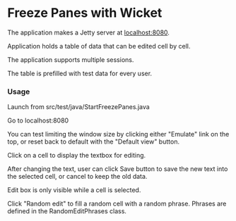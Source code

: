 <h1>Freeze Panes with Wicket</h1>
<p>The application makes a Jetty server at <a href="http://localhost:8080">localhost:8080</a>.</p>
<p>Application holds a table of data that can be edited cell by cell.</p>
<p>The application supports multiple sessions.</p>
<p>The table is prefilled with test data for every user.</p>
<h3>Usage</h3>
<p>Launch from src/test/java/StartFreezePanes.java</p>
<p>Go to localhost:8080</p>
<p>You can test limiting the window size by clicking either "Emulate" link on the top, or reset back to default with the "Default view" button.</p>
<p>Click on a cell to display the textbox for editing.</p>
<p>After changing the text, user can click Save button to save the new text into the selected cell, or cancel to keep the old data.</p>
<p>Edit box is only visible while a cell is selected.</p>
<p>Click "Random edit" to fill a random cell with a random phrase. Phrases are defined in the RandomEditPhrases class. </p>